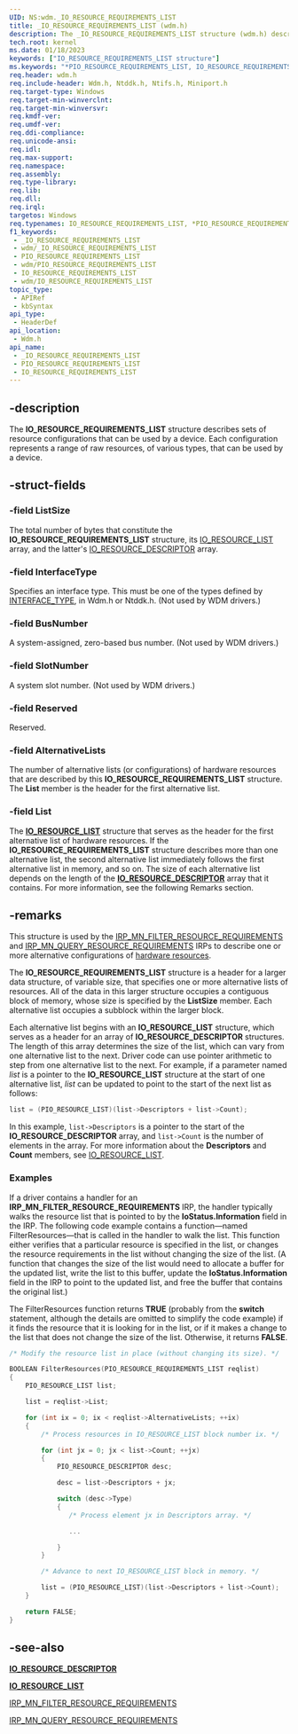 ```yaml
---
UID: NS:wdm._IO_RESOURCE_REQUIREMENTS_LIST
title: _IO_RESOURCE_REQUIREMENTS_LIST (wdm.h)
description: The _IO_RESOURCE_REQUIREMENTS_LIST structure (wdm.h) describes sets of resource configurations representing  raw resource types used by a device.
tech.root: kernel
ms.date: 01/18/2023
keywords: ["IO_RESOURCE_REQUIREMENTS_LIST structure"]
ms.keywords: "*PIO_RESOURCE_REQUIREMENTS_LIST, IO_RESOURCE_REQUIREMENTS_LIST, IO_RESOURCE_REQUIREMENTS_LIST structure [Kernel-Mode Driver Architecture], PIO_RESOURCE_REQUIREMENTS_LIST, PIO_RESOURCE_REQUIREMENTS_LIST structure pointer [Kernel-Mode Driver Architecture], _IO_RESOURCE_REQUIREMENTS_LIST, kernel.io_resource_requirements_list, kstruct_b_3a1f163a-5841-4284-9ee7-c0999e1a9bbc.xml, wdm/IO_RESOURCE_REQUIREMENTS_LIST, wdm/PIO_RESOURCE_REQUIREMENTS_LIST"
req.header: wdm.h
req.include-header: Wdm.h, Ntddk.h, Ntifs.h, Miniport.h
req.target-type: Windows
req.target-min-winverclnt: 
req.target-min-winversvr: 
req.kmdf-ver: 
req.umdf-ver: 
req.ddi-compliance: 
req.unicode-ansi: 
req.idl: 
req.max-support: 
req.namespace: 
req.assembly: 
req.type-library: 
req.lib: 
req.dll: 
req.irql: 
targetos: Windows
req.typenames: IO_RESOURCE_REQUIREMENTS_LIST, *PIO_RESOURCE_REQUIREMENTS_LIST
f1_keywords:
 - _IO_RESOURCE_REQUIREMENTS_LIST
 - wdm/_IO_RESOURCE_REQUIREMENTS_LIST
 - PIO_RESOURCE_REQUIREMENTS_LIST
 - wdm/PIO_RESOURCE_REQUIREMENTS_LIST
 - IO_RESOURCE_REQUIREMENTS_LIST
 - wdm/IO_RESOURCE_REQUIREMENTS_LIST
topic_type:
 - APIRef
 - kbSyntax
api_type:
 - HeaderDef
api_location:
 - Wdm.h
api_name:
 - _IO_RESOURCE_REQUIREMENTS_LIST
 - PIO_RESOURCE_REQUIREMENTS_LIST
 - IO_RESOURCE_REQUIREMENTS_LIST
---
```


## -description

The **IO_RESOURCE_REQUIREMENTS_LIST** structure describes sets of resource configurations that can be used by a device. Each configuration represents a range of raw resources, of various types, that can be used by a device.

## -struct-fields

### -field ListSize

The total number of bytes that constitute the **IO_RESOURCE_REQUIREMENTS_LIST** structure, its [IO_RESOURCE_LIST](/windows-hardware/drivers/ddi/wdm/ns-wdm-_io_resource_list) array, and the latter's [IO_RESOURCE_DESCRIPTOR](/windows-hardware/drivers/ddi/wdm/ns-wdm-_io_resource_descriptor) array.

### -field InterfaceType

Specifies an interface type. This must be one of the types defined by [INTERFACE_TYPE](/windows-hardware/drivers/ddi/wdm/ne-wdm-_interface_type), in Wdm.h or Ntddk.h. (Not used by WDM drivers.)

### -field BusNumber

A system-assigned, zero-based bus number. (Not used by WDM drivers.)

### -field SlotNumber

A system slot number. (Not used by WDM drivers.)

### -field Reserved

Reserved.

### -field AlternativeLists

The number of alternative lists (or configurations) of hardware resources that are described by this **IO_RESOURCE_REQUIREMENTS_LIST** structure. The **List** member is the header for the first alternative list.

### -field List

The [**IO_RESOURCE_LIST**](/windows-hardware/drivers/ddi/wdm/ns-wdm-_io_resource_list) structure that serves as the header for the first alternative list of hardware resources. If the **IO_RESOURCE_REQUIREMENTS_LIST** structure describes more than one alternative list, the second alternative list immediately follows the first alternative list in memory, and so on. The size of each alternative list depends on the length of the [**IO_RESOURCE_DESCRIPTOR**](/windows-hardware/drivers/ddi/wdm/ns-wdm-_io_resource_descriptor) array that it contains. For more information, see the following Remarks section.

## -remarks

This structure is used by the [IRP_MN_FILTER_RESOURCE_REQUIREMENTS](/windows-hardware/drivers/kernel/irp-mn-filter-resource-requirements) and [IRP_MN_QUERY_RESOURCE_REQUIREMENTS](/windows-hardware/drivers/kernel/irp-mn-query-resource-requirements) IRPs to describe one or more alternative configurations of [hardware resources](/windows-hardware/drivers/kernel/hardware-resources).

The **IO_RESOURCE_REQUIREMENTS_LIST** structure is a header for a larger data structure, of variable size, that specifies one or more alternative lists of resources. All of the data in this larger structure occupies a contiguous block of memory, whose size is specified by the **ListSize** member. Each alternative list occupies a subblock within the larger block.

Each alternative list begins with an **IO_RESOURCE_LIST** structure, which serves as a header for an array of **IO_RESOURCE_DESCRIPTOR** structures. The length of this array determines the size of the list, which can vary from one alternative list to the next. Driver code can use pointer arithmetic to step from one alternative list to the next. For example, if a parameter named *list* is a pointer to the **IO_RESOURCE_LIST** structure at the start of one alternative list, *list* can be updated to point to the start of the next list as follows:

```cpp
list = (PIO_RESOURCE_LIST)(list->Descriptors + list->Count);
```

In this example, `list->Descriptors` is a pointer to the start of the **IO_RESOURCE_DESCRIPTOR** array, and `list->Count` is the number of elements in the array. For more information about the **Descriptors** and **Count** members, see [IO_RESOURCE_LIST](/windows-hardware/drivers/ddi/wdm/ns-wdm-_io_resource_list).

### Examples

If a driver contains a handler for an **IRP_MN_FILTER_RESOURCE_REQUIREMENTS** IRP, the handler typically walks the resource list that is pointed to by the **IoStatus.Information** field in the IRP. The following code example contains a function—named FilterResources—that is called in the handler to walk the list. This function either verifies that a particular resource is specified in the list, or changes the resource requirements in the list without changing the size of the list. (A function that changes the size of the list would need to allocate a buffer for the updated list, write the list to this buffer, update the **IoStatus.Information** field in the IRP to point to the updated list, and free the buffer that contains the original list.)

The FilterResources function returns **TRUE** (probably from the **switch** statement, although the details are omitted to simplify the code example) if it finds the resource that it is looking for in the list, or if it makes a change to the list that does not change the size of the list. Otherwise, it returns **FALSE**.

```cpp
/* Modify the resource list in place (without changing its size). */

BOOLEAN FilterResources(PIO_RESOURCE_REQUIREMENTS_LIST reqlist)
{
    PIO_RESOURCE_LIST list;

    list = reqlist->List;

    for (int ix = 0; ix < reqlist->AlternativeLists; ++ix)
    {
        /* Process resources in IO_RESOURCE_LIST block number ix. */

        for (int jx = 0; jx < list->Count; ++jx)
        {
            PIO_RESOURCE_DESCRIPTOR desc; 

            desc = list->Descriptors + jx;

            switch (desc->Type)
            {
               /* Process element jx in Descriptors array. */

               ...

            }
        }

        /* Advance to next IO_RESOURCE_LIST block in memory. */

        list = (PIO_RESOURCE_LIST)(list->Descriptors + list->Count);
    }

    return FALSE;
}
```

## -see-also

[**IO_RESOURCE_DESCRIPTOR**](/windows-hardware/drivers/ddi/wdm/ns-wdm-_io_resource_descriptor)

[**IO_RESOURCE_LIST**](/windows-hardware/drivers/ddi/wdm/ns-wdm-_io_resource_list)

[IRP_MN_FILTER_RESOURCE_REQUIREMENTS](/windows-hardware/drivers/kernel/irp-mn-filter-resource-requirements)

[IRP_MN_QUERY_RESOURCE_REQUIREMENTS](/windows-hardware/drivers/kernel/irp-mn-query-resource-requirements)
